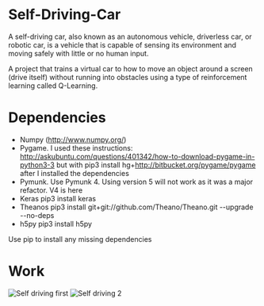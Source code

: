 # Self-Driving-Car
A self-driving car, also known as an autonomous vehicle, driverless car, or robotic car, is a vehicle that is capable of sensing its environment and moving safely with little or no human input. 

A project that trains a virtual car to how to move an object around a screen (drive itself) without running into obstacles using a type of reinforcement learning called Q-Learning. 

# Dependencies
* Numpy (http://www.numpy.org/)
* Pygame. I used these instructions: http://askubuntu.com/questions/401342/how-to-download-pygame-in-python3-3 but with pip3 install hg+http://bitbucket.org/pygame/pygame after I installed the dependencies
* Pymunk. Use Pymunk 4. Using version 5 will not work as it was a major refactor. V4 is here
* Keras pip3 install keras
* Theanos pip3 install git+git://github.com/Theano/Theano.git --upgrade --no-deps
* h5py pip3 install h5py

Use pip to install any missing dependencies

# Work  
![Self driving first](https://user-images.githubusercontent.com/83828452/140899952-acdce1f5-e540-4b97-998b-c162a56bd0b4.png)
![Self driving 2](https://user-images.githubusercontent.com/83828452/140899967-f5fb9ee3-2083-4f08-b45a-0e760a53d003.png)
